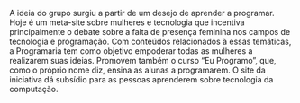 A ideia do grupo surgiu a partir de um desejo de aprender a programar. Hoje é um meta-site sobre mulheres e tecnologia que incentiva principalmente o debate sobre a falta de presença feminina nos campos de tecnologia e programação. Com conteúdos relacionados à essas temáticas, a Programaria tem como objetivo empoderar todas as mulheres a realizarem suas ideias. Promovem também o curso “Eu Programo”, que, como o próprio nome diz, ensina as alunas a programarem. O site da iniciativa dá subsídio para as pessoas aprenderem sobre tecnologia da computação. 
